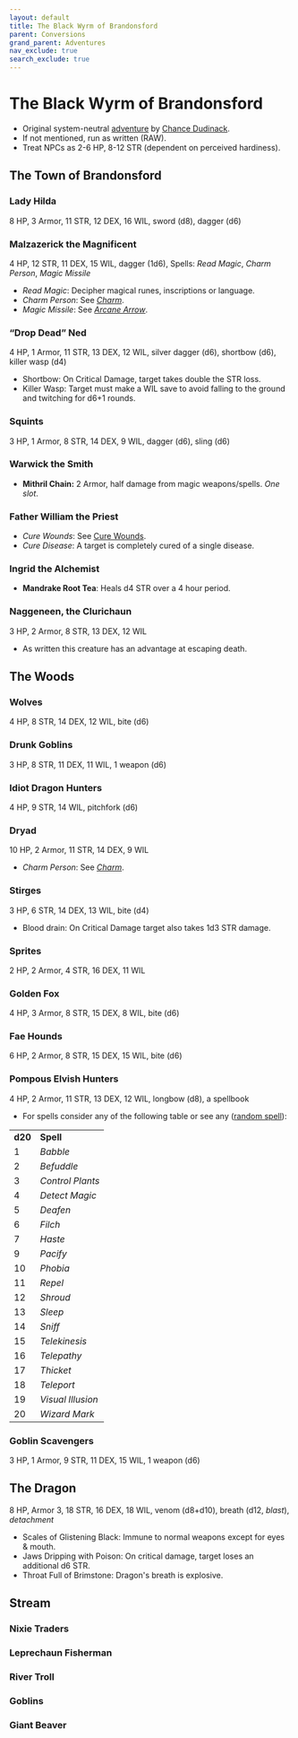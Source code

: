 ```yaml
---
layout: default
title: The Black Wyrm of Brandonsford
parent: Conversions
grand_parent: Adventures
nav_exclude: true
search_exclude: true
---
```


# The Black Wyrm of Brandonsford
- Original system-neutral [adventure](https://www.drivethrurpg.com/product/327744/The-Black-Wyrm-of-Brandonsford) by [Chance Dudinack](https://wizardfightclub.blogspot.com/).
- If not mentioned, run as written (RAW).
- Treat NPCs as 2-6 HP, 8-12 STR (dependent on perceived hardiness).

## The Town of Brandonsford

### Lady Hilda
8 HP, 3 Armor, 11 STR, 12 DEX, 16 WIL, sword (d8), dagger (d6)

### Malzazerick the Magnificent
4 HP, 12 STR, 11 DEX, 15 WIL, dagger (1d6), Spells: _Read Magic_, _Charm Person_, _Magic Missile_
- _Read Magic_: Decipher magical runes, inscriptions or language.
- _Charm Person_: See [_Charm_](/cairn-srd#100-spells).
- _Magic Missile_: See [_Arcane Arrow_](/cairn-srd#100-spells).

### “Drop Dead” Ned
4 HP, 1 Armor, 11 STR, 13 DEX, 12 WIL, silver dagger (d6), shortbow (d6), killer wasp (d4)
- Shortbow: On Critical Damage, target takes double the STR loss.
- Killer Wasp: Target must make a WIL save to avoid falling to the ground and twitching for d6+1 rounds.

### Squints
3 HP, 1 Armor, 8 STR, 14 DEX, 9 WIL, dagger (d6), sling (d6)

### Warwick the Smith
- **Mithril Chain:** 2 Armor, half damage from magic weapons/spells. _One slot_.

### Father William the Priest
- _Cure Wounds_: See [Cure Wounds](/cairn-srd#100-spells).
- _Cure Disease_: A target is completely cured of a single disease.

### Ingrid the Alchemist
- **Mandrake Root Tea**: Heals d4 STR over a 4 hour period.

### Naggeneen, the Clurichaun
3 HP, 2 Armor, 8 STR, 13 DEX, 12 WIL
- As written this creature has an advantage at escaping death.

## The Woods
### Wolves
4 HP, 8 STR, 14 DEX, 12 WIL, bite (d6)

### Drunk Goblins
3 HP, 8 STR, 11 DEX, 11 WIL, 1 weapon (d6)

### Idiot Dragon Hunters
4 HP, 9 STR, 14 WIL, pitchfork (d6)

### Dryad
10 HP, 2 Armor, 11 STR, 14 DEX, 9 WIL
- _Charm Person_: See [_Charm_](/cairn-srd#100-spells).

### Stirges
3 HP, 6 STR, 14 DEX, 13 WIL, bite (d4)
- Blood drain: On Critical Damage target also takes 1d3 STR damage.

### Sprites
2 HP, 2 Armor, 4 STR, 16 DEX, 11 WIL

### Golden Fox
4 HP, 3 Armor, 8 STR, 15 DEX, 8 WIL, bite (d6)

### Fae Hounds
6 HP, 2 Armor, 8 STR, 15 DEX, 15 WIL, bite (d6)

### Pompous Elvish Hunters
4 HP, 2 Armor, 11 STR, 13 DEX, 12 WIL, longbow (d8), a spellbook
- For spells consider any of the following table or see any ([random spell](/cairn-srd#100-spells)):

|         |                   |
| ------- | ----------------- |
| **d20** | **Spell**         |
| 1       | _Babble_          |
| 2       | _Befuddle_        |
| 3       | _Control Plants_  |
| 4       | _Detect Magic_    |
| 5       | _Deafen_          |
| 6       | _Filch_           |
| 7       | _Haste_           |
| 9       | _Pacify_          |
| 10      | _Phobia_          |
| 11      | _Repel_           |
| 12      | _Shroud_          |
| 13      | _Sleep_           |
| 14      | _Sniff_           |
| 15      | _Telekinesis_     |
| 16      | _Telepathy_       |
| 17      | _Thicket_         |
| 18      | _Teleport_        |
| 19      | _Visual Illusion_ |
| 20      | _Wizard Mark_     |

### Goblin Scavengers
3 HP, 1 Armor, 9 STR, 11 DEX, 15 WIL, 1 weapon (d6)

## The Dragon
8 HP, Armor 3, 18 STR, 16 DEX, 18 WIL, venom (d8+d10), breath (d12, _blast_), _detachment_
- Scales of Glistening Black: Immune to normal weapons except for eyes & mouth.
- Jaws Dripping with Poison: On critical damage, target loses an additional d6 STR.
- Throat Full of Brimstone: Dragon's breath is explosive.

## Stream
### Nixie Traders

### Leprechaun Fisherman

### River Troll

### Goblins

### Giant Beaver
